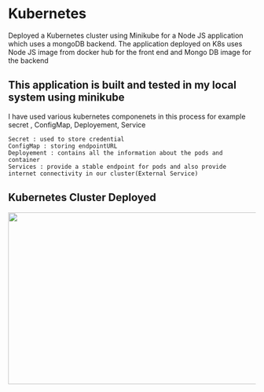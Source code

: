 # Kubernetes
Deployed a Kubernetes cluster using Minikube for a Node JS application which uses a mongoDB backend.
The application deployed on K8s uses Node JS image from docker hub for the front end and Mongo DB image for the backend

## This application is built and tested in my local system using minikube
I have used various kubernetes componenets in this process for example secret , ConfigMap, Deployement, Service

    Secret : used to store credential
    ConfigMap : storing endpointURL
    Deployement : contains all the information about the pods and container
    Services : provide a stable endpoint for pods and also provide internet connectivity in our cluster(External Service) 


## Kubernetes Cluster Deployed
 <img src="https://user-images.githubusercontent.com/126198458/228353050-b1256da3-77b1-413d-a450-61a5a69755b1.png"  width="650" height="350">
 
